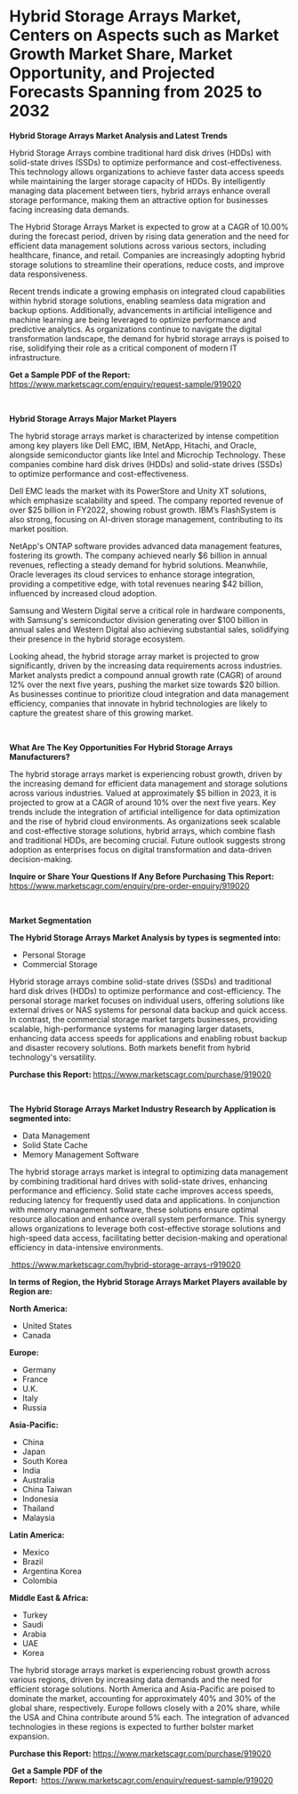 <p><h1>Hybrid Storage Arrays Market, Centers on Aspects such as Market Growth Market Share, Market Opportunity, and Projected Forecasts Spanning from 2025 to 2032</h1></p><p><strong>Hybrid Storage Arrays Market Analysis and Latest Trends</strong></p>
<p><p>Hybrid Storage Arrays combine traditional hard disk drives (HDDs) with solid-state drives (SSDs) to optimize performance and cost-effectiveness. This technology allows organizations to achieve faster data access speeds while maintaining the larger storage capacity of HDDs. By intelligently managing data placement between tiers, hybrid arrays enhance overall storage performance, making them an attractive option for businesses facing increasing data demands.</p><p>The Hybrid Storage Arrays Market is expected to grow at a CAGR of 10.00% during the forecast period, driven by rising data generation and the need for efficient data management solutions across various sectors, including healthcare, finance, and retail. Companies are increasingly adopting hybrid storage solutions to streamline their operations, reduce costs, and improve data responsiveness.</p><p>Recent trends indicate a growing emphasis on integrated cloud capabilities within hybrid storage solutions, enabling seamless data migration and backup options. Additionally, advancements in artificial intelligence and machine learning are being leveraged to optimize performance and predictive analytics. As organizations continue to navigate the digital transformation landscape, the demand for hybrid storage arrays is poised to rise, solidifying their role as a critical component of modern IT infrastructure.</p></p>
<p><strong>Get a Sample PDF of the Report:&nbsp;</strong> <a href="https://www.marketscagr.com/enquiry/request-sample/919020?utm_campaign=3614&utm_medium=2&utm_source=Github&utm_content=ia&utm_term=16042025&utm_id=hybrid-storage-arrays">https://www.marketscagr.com/enquiry/request-sample/919020</a></p>
<p>&nbsp;</p>
<p><strong>Hybrid Storage Arrays Major Market Players</strong></p>
<p><p>The hybrid storage arrays market is characterized by intense competition among key players like Dell EMC, IBM, NetApp, Hitachi, and Oracle, alongside semiconductor giants like Intel and Microchip Technology. These companies combine hard disk drives (HDDs) and solid-state drives (SSDs) to optimize performance and cost-effectiveness.</p><p>Dell EMC leads the market with its PowerStore and Unity XT solutions, which emphasize scalability and speed. The company reported revenue of over $25 billion in FY2022, showing robust growth. IBM’s FlashSystem is also strong, focusing on AI-driven storage management, contributing to its market position.</p><p>NetApp's ONTAP software provides advanced data management features, fostering its growth. The company achieved nearly $6 billion in annual revenues, reflecting a steady demand for hybrid solutions. Meanwhile, Oracle leverages its cloud services to enhance storage integration, providing a competitive edge, with total revenues nearing $42 billion, influenced by increased cloud adoption.</p><p>Samsung and Western Digital serve a critical role in hardware components, with Samsung's semiconductor division generating over $100 billion in annual sales and Western Digital also achieving substantial sales, solidifying their presence in the hybrid storage ecosystem.</p><p>Looking ahead, the hybrid storage array market is projected to grow significantly, driven by the increasing data requirements across industries. Market analysts predict a compound annual growth rate (CAGR) of around 12% over the next five years, pushing the market size towards $20 billion. As businesses continue to prioritize cloud integration and data management efficiency, companies that innovate in hybrid technologies are likely to capture the greatest share of this growing market.</p></p>
<p>&nbsp;</p>
<p><strong>What Are The Key Opportunities For Hybrid Storage Arrays Manufacturers?</strong></p>
<p><p>The hybrid storage arrays market is experiencing robust growth, driven by the increasing demand for efficient data management and storage solutions across various industries. Valued at approximately $5 billion in 2023, it is projected to grow at a CAGR of around 10% over the next five years. Key trends include the integration of artificial intelligence for data optimization and the rise of hybrid cloud environments. As organizations seek scalable and cost-effective storage solutions, hybrid arrays, which combine flash and traditional HDDs, are becoming crucial. Future outlook suggests strong adoption as enterprises focus on digital transformation and data-driven decision-making.</p></p>
<p><strong>Inquire or Share Your Questions If Any Before Purchasing This Report:</strong> <a href="https://www.marketscagr.com/enquiry/pre-order-enquiry/919020?utm_campaign=3614&utm_medium=2&utm_source=Github&utm_content=ia&utm_term=16042025&utm_id=hybrid-storage-arrays">https://www.marketscagr.com/enquiry/pre-order-enquiry/919020</a></p>
<p>&nbsp;</p>
<p><strong>Market Segmentation</strong></p>
<p><strong>The Hybrid Storage Arrays Market Analysis by types is segmented into:</strong></p>
<p><ul><li>Personal Storage</li><li>Commercial Storage</li></ul></p>
<p><p>Hybrid storage arrays combine solid-state drives (SSDs) and traditional hard disk drives (HDDs) to optimize performance and cost-efficiency. The personal storage market focuses on individual users, offering solutions like external drives or NAS systems for personal data backup and quick access. In contrast, the commercial storage market targets businesses, providing scalable, high-performance systems for managing larger datasets, enhancing data access speeds for applications and enabling robust backup and disaster recovery solutions. Both markets benefit from hybrid technology's versatility.</p></p>
<p><strong>Purchase this Report:&nbsp;</strong><a href="https://www.marketscagr.com/purchase/919020?utm_campaign=3614&utm_medium=2&utm_source=Github&utm_content=ia&utm_term=16042025&utm_id=hybrid-storage-arrays">https://www.marketscagr.com/purchase/919020</a></p>
<p>&nbsp;</p>
<p><strong>The Hybrid Storage Arrays Market Industry Research by Application is segmented into:</strong></p>
<p><ul><li>Data Management</li><li>Solid State Cache</li><li>Memory Management Software</li></ul></p>
<p><p>The hybrid storage arrays market is integral to optimizing data management by combining traditional hard drives with solid-state drives, enhancing performance and efficiency. Solid state cache improves access speeds, reducing latency for frequently used data and applications. In conjunction with memory management software, these solutions ensure optimal resource allocation and enhance overall system performance. This synergy allows organizations to leverage both cost-effective storage solutions and high-speed data access, facilitating better decision-making and operational efficiency in data-intensive environments.</p></p>
<p><a href="https://www.marketscagr.com/hybrid-storage-arrays-r919020?utm_campaign=3614&utm_medium=2&utm_source=Github&utm_content=ia&utm_term=16042025&utm_id=hybrid-storage-arrays">&nbsp;https://www.marketscagr.com/hybrid-storage-arrays-r919020</a></p>
<p><strong>In terms of Region, the Hybrid Storage Arrays Market Players available by Region are:</strong></p>
<p>
    <p> <strong> North America: </strong>
        <ul>
            <li>United States</li>
            <li>Canada</li>
        </ul>
        </p> 
    <p> <strong> Europe: </strong>
        <ul>
            <li>Germany</li>
            <li>France</li>
            <li>U.K.</li>
            <li>Italy</li>
            <li>Russia</li>
        </ul>
        </p> 
    <p> <strong> Asia-Pacific: </strong>
        <ul>
            <li>China</li>
            <li>Japan</li>
            <li>South Korea</li>
            <li>India</li>
            <li>Australia</li>
            <li>China Taiwan</li>
            <li>Indonesia</li>
            <li>Thailand</li>
            <li>Malaysia</li>
        </ul>
        </p> 
    <p> <strong> Latin America: </strong>
        <ul>
            <li>Mexico</li>
            <li>Brazil</li>
            <li>Argentina Korea</li>
            <li>Colombia</li>
        </ul>
        </p> 
    <p> <strong> Middle East & Africa: </strong>
        <ul>
            <li>Turkey</li>
            <li>Saudi</li>
            <li>Arabia</li>
            <li>UAE</li>
            <li>Korea</li>
        </ul>
    </p>
    </p>
<p><p>The hybrid storage arrays market is experiencing robust growth across various regions, driven by increasing data demands and the need for efficient storage solutions. North America and Asia-Pacific are poised to dominate the market, accounting for approximately 40% and 30% of the global share, respectively. Europe follows closely with a 20% share, while the USA and China contribute around 5% each. The integration of advanced technologies in these regions is expected to further bolster market expansion.</p></p>
<p><strong>Purchase this Report: </strong><a href="https://www.marketscagr.com/purchase/919020?utm_campaign=3614&utm_medium=2&utm_source=Github&utm_content=ia&utm_term=16042025&utm_id=hybrid-storage-arrays">https://www.marketscagr.com/purchase/919020</a></p>
<p>&nbsp;<strong>Get a Sample PDF of the Report:&nbsp;&nbsp;</strong><a href="https://www.marketscagr.com/enquiry/request-sample/919020?utm_campaign=3614&utm_medium=2&utm_source=Github&utm_content=ia&utm_term=16042025&utm_id=hybrid-storage-arrays">https://www.marketscagr.com/enquiry/request-sample/919020</a></p>
<p><strong></strong></p>
<p><p></p><p></p><p></p></p>